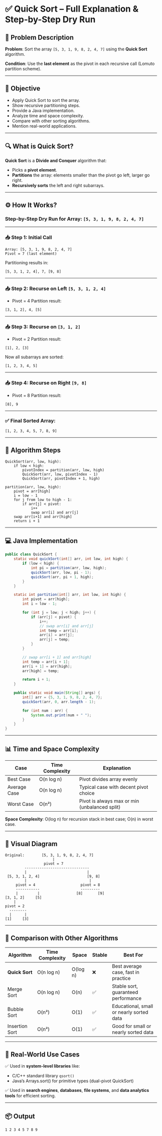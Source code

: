 # ✅ Quick Sort – Full Explanation & Step-by-Step Dry Run


## 📌 Problem Description

**Problem**:
Sort the array `[5, 3, 1, 9, 8, 2, 4, 7]` using the **Quick Sort** algorithm.

**Condition**: Use the **last element** as the pivot in each recursive call (Lomuto partition scheme).

---

## 🎯 Objective

* Apply Quick Sort to sort the array.
* Show recursive partitioning steps.
* Provide a Java implementation.
* Analyze time and space complexity.
* Compare with other sorting algorithms.
* Mention real-world applications.

---

## 🔍 What is Quick Sort?

**Quick Sort** is a **Divide and Conquer** algorithm that:

* Picks a **pivot element**.
* **Partitions** the array: elements smaller than the pivot go left, larger go right.
* **Recursively sorts** the left and right subarrays.

---

## ⚙️ How It Works?

### Step-by-Step Dry Run for Array: `[5, 3, 1, 9, 8, 2, 4, 7]`

---

### 📥 Step 1: Initial Call

```
Array: [5, 3, 1, 9, 8, 2, 4, 7]
Pivot = 7 (last element)
```

Partitioning results in:

```
[5, 3, 1, 2, 4], 7, [9, 8]
```

---

### 📥 Step 2: Recurse on Left `[5, 3, 1, 2, 4]`

* Pivot = 4
  Partition result:

```
[3, 1, 2], 4, [5]
```

---

### 📥 Step 3: Recurse on `[3, 1, 2]`

* Pivot = 2
  Partition result:

```
[1], 2, [3]
```

Now all subarrays are sorted:

```
[1, 2, 3, 4, 5]
```

---

### 📥 Step 4: Recurse on Right `[9, 8]`

* Pivot = 8
  Partition result:

```
[8], 9
```

---

### ✅ Final Sorted Array:

```
[1, 2, 3, 4, 5, 7, 8, 9]
```

---

## 🧠 Algorithm Steps

```text
QuickSort(arr, low, high):
    if low < high:
        pivotIndex = partition(arr, low, high)
        QuickSort(arr, low, pivotIndex - 1)
        QuickSort(arr, pivotIndex + 1, high)

partition(arr, low, high):
    pivot = arr[high]
    i = low - 1
    for j from low to high - 1:
        if arr[j] < pivot:
            i++
            swap arr[i] and arr[j]
    swap arr[i+1] and arr[high]
    return i + 1
```

---

## 💻 Java Implementation

```java
public class QuickSort {
    static void quickSort(int[] arr, int low, int high) {
        if (low < high) {
            int pi = partition(arr, low, high);
            quickSort(arr, low, pi - 1);
            quickSort(arr, pi + 1, high);
        }
    }

    static int partition(int[] arr, int low, int high) {
        int pivot = arr[high];
        int i = low - 1;

        for (int j = low; j < high; j++) {
            if (arr[j] < pivot) {
                i++;
                // swap arr[i] and arr[j]
                int temp = arr[i];
                arr[i] = arr[j];
                arr[j] = temp;
            }
        }

        // swap arr[i + 1] and arr[high]
        int temp = arr[i + 1];
        arr[i + 1] = arr[high];
        arr[high] = temp;

        return i + 1;
    }

    public static void main(String[] args) {
        int[] arr = {5, 3, 1, 9, 8, 2, 4, 7};
        quickSort(arr, 0, arr.length - 1);

        for (int num : arr) {
            System.out.print(num + " ");
        }
    }
}
```

---

## 📊 Time and Space Complexity

| Case         | Time Complexity | Explanation                                   |
| ------------ | --------------- | --------------------------------------------- |
| Best Case    | O(n log n)      | Pivot divides array evenly                    |
| Average Case | O(n log n)      | Typical case with decent pivot choice         |
| Worst Case   | O(n²)           | Pivot is always max or min (unbalanced split) |

**Space Complexity**: O(log n) for recursion stack in best case; O(n) in worst case.

---

## 🎨 Visual Diagram

```
Original:        [5, 3, 1, 9, 8, 2, 4, 7]
                      |
                  pivot = 7
         ------------------------------
         |                            |
 [5, 3, 1, 2, 4]                      [9, 8]
         |                             |
     pivot = 4                     pivot = 8
     -----------                   ---------
     |         |                 [8]       [9]
[3, 1, 2]     [5]      
    |
pivot = 2
  --------
  |      |
[1]     [3]
```

---

## 🔄 Comparison with Other Algorithms

| Algorithm      | Time Complexity | Space    | Stable | Best For                                 |
| -------------- | --------------- | -------- | ------ | ---------------------------------------- |
| **Quick Sort** | O(n log n)      | O(log n) | ❌      | Best average case, fast in practice      |
| Merge Sort     | O(n log n)      | O(n)     | ✅      | Stable sort, guaranteed performance      |
| Bubble Sort    | O(n²)           | O(1)     | ✅      | Educational, small or nearly sorted data |
| Insertion Sort | O(n²)           | O(1)     | ✅      | Good for small or nearly sorted data     |

---

## 🧰 Real-World Use Cases

✅ Used in **system-level libraries** like:

* C/C++ standard library `qsort()`
* Java’s Arrays.sort() for primitive types (dual-pivot QuickSort)

✅ Used in **search engines**, **databases**, **file systems**, and **data analytics tools** for efficient sorting.

---

## 📦 Output

```text
1 2 3 4 5 7 8 9
```
